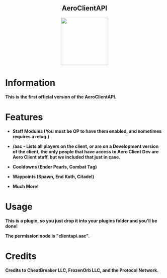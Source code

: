 <h2 align="center">AeroClientAPI</h2>

<p align="center">
    <img src="https://i.imgur.com/e4Au1VM.png" width="150" height="150"/>
</p>

# Information

**This is the first official version of the AeroClientAPI.**

# Features

- **Staff Modules (You must be OP to have them enabled, and sometimes requires a relog.)**

- **/aac - Lists all players on the client, or are on a Development version of the client, the only people that have access to Aero Client Dev are Aero Client staff, but we included that just in case.**

- **Cooldowns (Ender Pearls, Combat Tag)**

- **Waypoints (Spawn, End Koth, Citadel)**

- **Much More!**

# Usage

**This is a plugin, so you just drop it into your plugins folder and you'll be done!**

**The permission node is "clientapi.aac".**

# Credits

<h4>Credits to CheatBreaker LLC, FrozenOrb LLC, and the Protocol Network.</h4>
